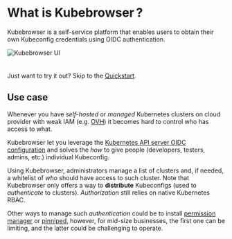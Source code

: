 #  What is Kubebrowser ?

Kubebrowser is a self-service platform that enables users to obtain their own Kubeconfig credentials using OIDC authentication.

![Kubebrowser UI](/kubebrowser-ui.webp)

<div class="tip custom-block" style="padding-top: 8px">

Just want to try it out? Skip to the [Quickstart](./getting-started).

</div>

## Use case

Whenever you have *self-hosted* or *managed* Kubernetes clusters on cloud provider with weak IAM (e.g. [OVH](https://www.ovh.com/)) it becomes hard to control who has access to what.

Kubebrowser let you leverage the [Kubernetes API server OIDC configuration](https://kubernetes.io/docs/reference/access-authn-authz/authentication/#openid-connect-tokens) and solves the *how* to give people (developers, testers, admins, etc.) individual Kubeconfig.

Using Kubebrowser, administrators manage a list of clusters and, if needed, a whitelist of *who* should have access to such cluster. Note that Kubebrowser only offers a way to **distribute** Kubeconfigs (used to *authenticate* to clusters). *Authorization* still relies on native Kubernetes RBAC.

Other ways to manage such *authentication* could be to install [permission manager](https://github.com/sighupio/permission-manager) or [pinniped](https://pinniped.dev/), however, for mid-size businesses, the first one can be limiting, and the latter could be challenging to operate.
